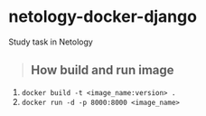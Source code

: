# netology-docker-django
Study task in Netology

> ## How build and run image 

1. `docker build -t <image_name:version> .`
1. `docker run -d -p 8000:8000 <image_name>`
